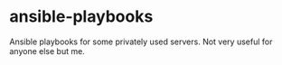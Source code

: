 # ansible-playbooks

Ansible playbooks for some privately used servers. Not very useful for anyone else but me.
